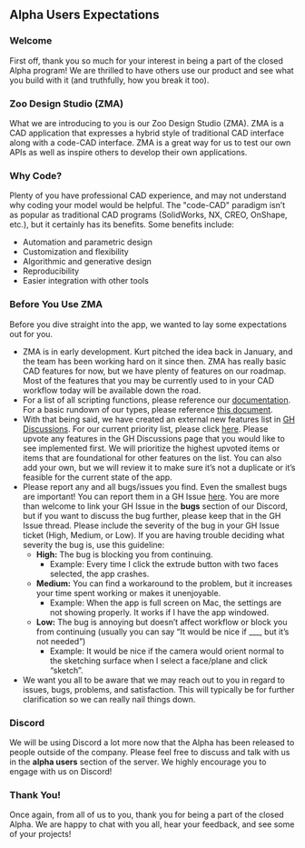 ## Alpha Users Expectations

### Welcome

First off, thank you so much for your interest in being a part of the closed Alpha program! We are thrilled to have others use our product and see what you build with it (and truthfully, how you break it too).

### Zoo Design Studio (ZMA)

What we are introducing to you is our Zoo Design Studio (ZMA). ZMA is a CAD application that expresses a hybrid style of traditional CAD interface along with a code-CAD interface. ZMA is a great way for us to test our own APIs as well as inspire others to develop their own applications.

### Why Code?

Plenty of you have professional CAD experience, and may not understand why coding your model would be helpful. The "code-CAD" paradigm isn’t as popular as traditional CAD programs (SolidWorks, NX, CREO, OnShape, etc.), but it certainly has its benefits. Some benefits include:

- Automation and parametric design
- Customization and flexibility
- Algorithmic and generative design
- Reproducibility
- Easier integration with other tools

### Before You Use ZMA

Before you dive straight into the app, we wanted to lay some expectations out for you. 

- ZMA is in early development. Kurt pitched the idea back in January, and the team has been working hard on it since then. ZMA has really basic CAD features for now, but we have plenty of features on our roadmap. Most of the features that you may be currently used to in your CAD workflow today will be available down the road.
- For a list of all scripting functions, please reference our [documentation](https://zoo.dev/docs/kcl). For a basic rundown of our types, please reference [this document](https://zoo.dev/docs/kcl/types).
- With that being said, we have created an external new features list in [GH Discussions](https://github.com/KittyCAD/modeling-app/discussions). For our current priority list, please click [here](https://github.com/KittyCAD/modeling-app/blob/main/public/roadmap.md). Please upvote any features in the GH Discussions page that you would like to see implemented first. We will prioritize the highest upvoted items or items that are foundational for other features on the list. You can also add your own, but we will review it to make sure it’s not a duplicate or it’s feasible for the current state of the app.
- Please report any and all bugs/issues you find. Even the smallest bugs are important! You can report them in a GH Issue [here](https://github.com/KittyCAD/modeling-app/issues/new). You are more than welcome to link your GH Issue in the **bugs** section of our Discord, but if you want to discuss the bug further, please keep that in the GH Issue thread. Please include the severity of the bug in your GH Issue ticket (High, Medium, or Low). If you are having trouble deciding what severity the bug is, use this guideline:
    - **High:** The bug is blocking you from continuing.
        - Example: Every time I click the extrude button with two faces selected, the app crashes.
    - **Medium:** You can find a workaround to the problem, but it increases your time spent working or makes it unenjoyable.
        - Example: When the app is full screen on Mac, the settings are not showing properly. It works if I have the app windowed.
    - **Low:** The bug is annoying but doesn’t affect workflow or block you from continuing (usually you can say “It would be nice if ___, but it’s not needed”)
        - Example:  It would be nice if the camera would orient normal to the sketching surface when I select a face/plane and click “sketch”.
- We want you all to be aware that we may reach out to you in regard to issues, bugs, problems, and satisfaction. This will typically be for further clarification so we can really nail things down.

### Discord
We will be using Discord a lot more now that the Alpha has been released to people outside of the company. Please feel free to discuss and talk with us in the **alpha users** section of the server. We highly encourage you to engage with us on Discord!

### Thank You!

Once again, from all of us to you, thank you for being a part of the closed Alpha. We are happy to chat with you all, hear your feedback, and see some of your projects!

